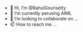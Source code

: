 - 👋 Hi, I’m @RahulGourisetty
- 🌱 I’m currently perusing AIML
- 💞️ I’m looking to collaborate on ...
- 📫 How to reach me ...

<!---
RahulGourisetty/RahulGourisetty is a ✨ special ✨ repository because its `README.md` (this file) appears on your GitHub profile.
You can click the Preview link to take a look at your changes.
--->
